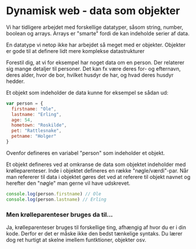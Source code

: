 # Dynamisk web - data som objekter

Vi har tidligere arbejdet med forskellige datatyper, såsom string, number, boolean og arrays.
Arrays er "smarte" fordi de kan indeholde serier af data.

En datatype vi netop ikke har arbejdet så meget med er objekter. Objekter er gode til at definere lidt mere komplekse datastrukturer

Forestil dig, at vi for eksempel har noget data om en person. Der relaterer sig mange detaljer til personer. Det kan fx være deres for- og efternavn, deres alder, hvor de bor, hvilket husdyr de har, og hvad deres husdyr hedder. 

Et objekt som indeholder de data kunne for eksempel se sådan ud:
```js
var person = {
  firstname: "Ole",
  lastname: "Erling",
  age: 54, 
  hometown: "Roskilde", 
  pet: "Rattlesnake", 
  petname: "Holger"
}
```
Ovenfor defineres en variabel "person" som indeholder et objekt. 

Et objekt defineres ved at omkranse de data som objektet indeholder med krølleparenteser. Inde i objektet defineres en række "nøgle/værdi"-par. Når man refererer til data i objektet gøres det ved at referere til objekt navnet og herefter den "nøgle" man gerne vil have udskrevet. 

```js
console.log(person.firstname) // Ole
console.log(person.lastname) // Erling
```

### Men  krølleparenteser bruges da til...
Ja, krølleparenteser bruges til forskellige ting, afhængig af hvor du er i din kode. Derfor er det er måske ikke den bedst tænkelige syntaks. Du lærer dog ret hurtigt at skelne imellem funtktioner, objekter osv.
